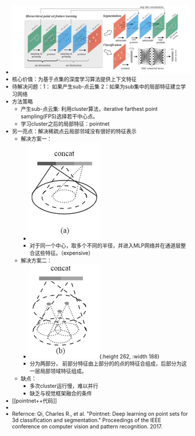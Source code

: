 - ![image.png](../assets/image_1650879182163_0.png)
- 核心价值：为基于点集的深度学习算法提供上下文特征
- 待解决问题：1： 如果产生sub-点云集 2：如果为sub集中的局部特征建立学习网络
- 方法策略
	- 产生sub-点云集: 利用cluster算法，iterative farthest point sampling(FPS)选择若干中心点。
	- 学习cluster之后的局部特征：pointnet
- 另一亮点：解决稀疏点云局部邻域没有很好的特征表示
	- 解决方案一：
		- ![image.png](../assets/image_1650887135254_0.png)
		- 对于同一个中心，取多个不同的半径，并进入MLP网络并在通道层整合这些特征。（expensive）
	- 解决方案二：
		- ![image.png](../assets/image_1650887869995_0.png){:height 262, :width 188}
		- 分为两部分， 前部分特征由上部分的的点的特征合组成，后部分为这一层局部领域特征组成。
	- 缺点：
		- 多次cluster运行慢，难以并行
		- 缺乏与视觉框架融合的条件
- [[pointnet++代码]]
-
- Refernce: Qi, Charles R., et al. "Pointnet: Deep learning on point sets for 3d classification and segmentation." Proceedings of the IEEE conference on computer vision and pattern recognition. 2017.